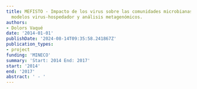 ```yaml
---
title: MEFISTO - Impacto de los virus sobre las comunidades microbianas marinas utilizando
  modelos virus-hospedador y análisis metagenómicos.
authors:
- Dolors Vaqué
date: '2014-01-01'
publishDate: '2024-08-14T09:35:58.241867Z'
publication_types:
- project
funding: 'MINECO'
summary: 'Start: 2014 End: 2017'
start: '2014'
end: '2017'
abstract: ' - '
---
```

